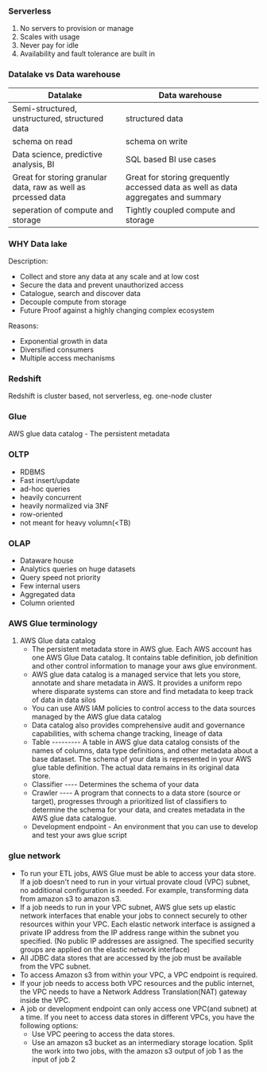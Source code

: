 ### Serverless
1. No servers to provision or manage
2. Scales with usage
3. Never pay for idle
4. Availability and fault tolerance are built in 

### Datalake vs Data warehouse
Datalake  | Data warehouse
----------- | -----------
Semi-structured, unstructured, structured data | structured data
schema on read | schema on write
Data science, predictive analysis, BI | SQL based BI use cases
Great for storing granular data, raw as well as prcessed data | Great for storing grequently accessed data as well as data aggregates and summary
seperation of compute and storage | Tightly coupled compute and storage

 
### WHY Data lake 
Description: 
* Collect and store any data at any scale and at low cost
* Secure the data and prevent unauthorized access
* Catalogue, search and discover data 
* Decouple compute from storage 
* Future Proof against a highly changing complex ecosystem

Reasons:
* Exponential growth in data
* Diversified consumers
* Multiple access mechanisms

### Redshift 
Redshift is cluster based, not serverless, eg. one-node cluster

### Glue
AWS glue data catalog - The persistent metadata

### OLTP
* RDBMS 
* Fast insert/update
* ad-hoc queries
* heavily concurrent
* heavily normalized via 3NF
* row-oriented
* not meant for heavy volumn(<TB)

### OLAP
* Dataware house
* Analytics queries on huge datasets
* Query speed not priority 
* Few internal users
* Aggregated data
* Column oriented

### AWS Glue terminology
1. AWS Glue data catalog 
   * The persistent metadata store in AWS glue. Each AWS account has one AWS Glue Data catalog. It contains table definition, job definition and other control information to manage your aws glue environment. 
   * AWS glue data catalog is a managed service that lets you store, annotate and share metadata in AWS. It provides a uniform repo where disparate systems can store and find metadata to keep track of data in data silos
   * You can use AWS IAM policies to control access to the data sources managed by the AWS glue data catalog
   * Data catalog also provides comprehensive audit and governance capabilities, with schema change tracking, lineage of data
   * Table  ---------  A table in AWS glue data catalog consists of the names of columns, data type definitions, and other metadata about a base dataset. The schema of your data is represented in your AWS glue table definition. The actual data remains in its original data store. 
   * Classifier ---- Determines the schema of your data
   * Crawler ---- A program that connects to a data store (source or target), progresses through a prioritized list of classifiers to determine the schema for your data, and creates metadata in the AWS glue data catalogue. 
   * Development endpoint - An environment that you can use to develop and test your aws glue script
   
### glue network
* To run your ETL jobs, AWS Glue must be able to access your data store. If a job doesn't need to run in your virtual provate cloud (VPC) subnet, no additional configuration is needed. For example, transforming data from amazon s3 to amazon s3.   
* If a job needs to run in your VPC subnet, AWS glue sets up elastic network interfaces that enable your jobs to connect securely to other resources within your VPC. Each elastic network interface is assigned a private IP address from the IP address range within the subnet you specified. (No public IP addresses are assigned. The specified security groups are applied on the elastic network interface)  
* All JDBC data stores that are accessed by the job must be available from the VPC subnet.   
* To access Amazon s3 from within your VPC, a VPC endpoint is required.   
* If your job needs to access both VPC resources and the public internet, the VPC needs to have a Network Address Translation(NAT) gateway inside the VPC.  
* A job or development endpoint can only access one VPC(and subnet) at a time. If you neet to access data stores in different VPCs, you have the following options:
  * Use VPC peering to access the data stores. 
  * Use an amazon s3 bucket as an intermediary storage location. Split the work into two jobs, with the amazon s3 output of job 1 as the input of job 2
  
